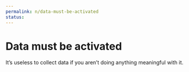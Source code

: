 ```yaml
---
permalink: n/data-must-be-activated
status: 
---
```

# Data must be activated

It’s useless to collect data if you aren’t doing anything meaningful with it.

